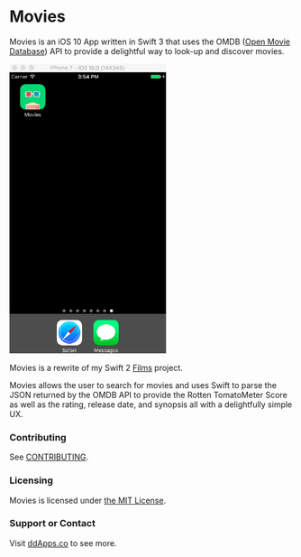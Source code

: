 # Movies
Movies is an iOS 10 App written in Swift 3 that uses the OMDB ([Open Movie Database](http://www.omdbapi.com/)) API to provide a delightful way to look-up and discover movies.

![](art/screenshot/movies00.gif?raw=true)

Movies is a rewrite of my Swift 2 [Films](https://github.com/duliodenis/films) project.

Movies allows the user to search for movies and uses Swift to parse the JSON returned by the OMDB API to provide the Rotten TomatoMeter Score as well as the rating, release date, and synopsis all with a delightfully simple UX.

### Contributing
See [CONTRIBUTING](CONTRIBUTING.md).

### Licensing
Movies is licensed under [the MIT License](LICENSE).

### Support or Contact
Visit [ddApps.co](http://ddapps.co) to see more.